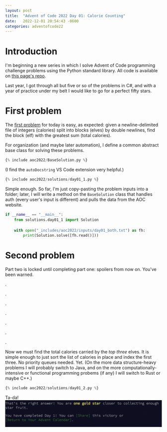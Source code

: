 ```yaml
---
layout: post
title:  "Advent of Code 2022 Day 01: Calorie Counting"
date:   2022-12-01 20:54:43 -0600
categories: adventofcode22
---
```


# Introduction
I'm beginning a new series in which I solve Advent of Code programming challenge problems using the Python standard library. All code is available on [this page's repo](https://www.github.com/a2435191).

Last year, I got through all but five or so of the problems in C#, and with a year of practice under my belt I would like to go for a perfect fifty stars.

# First problem
The [first problem](https://adventofcode.com/2022/day/1) for today is easy, as expected: given a newline-delimited file of integers (calories) split into blocks (elves) by double newlines, find the block (elf) with the greatest sum (total calories).


For organization (and maybe later automation), I define a common abstract base class for solving these problems.

```python
{% include aoc2022/BaseSolution.py %}
```

(I find the `autoDocstring` VS Code extension very helpful.)

```python
{% include aoc2022/solutions/day01_1.py %}
```

Simple enough. So far, I'm just copy-pasting the problem inputs into a folder; later, I will write a method on the `BaseSolution` class that handles auth (every user's input is different) and pulls the data from the AOC website.

```python
if __name__ == "__main__":
    from solutions.day01_1 import Solution

    with open("_includes/aoc2022/inputs/day01_both.txt") as fh:
        print(Solution.solve([fh.read()]))
```

# Second problem
Part two is locked until completing part one: spoilers from now on. You've been warned.

.

.

.

.

.

.

.

Now we must find the total calories carried by the *top three* elves. It is simple enough to just sort the list of calories in place and index the first three. No priority queues needed. Yet. (On the more data structure-heavy problems I will probably switch to Java, and on the more computationally-intensive or functional programming probems (if any) I will switch to Rust or maybe C++.)

```python
{% include aoc2022/solutions/day01_2.py %}
```

Ta-da!
![Day 1 victory](/assets/aoc2022/victory01.png)
